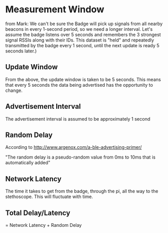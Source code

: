 Measurement Window
==================

from Mark:
  We can't be sure the Badge will pick up signals from all nearby beacons
  in every 1-second period, so we need a longer interval.  Let's assume
  the badge listens over 5 seconds and remembers the 3 strongest signal
  RSSIs along with their IDs.  This dataset is "held" and repeatedly
  transmitted by the badge every 1 second, until the next update is ready
  5 seconds later.)


Update Window
-------------

From the above, the update window is taken to be 5 seconds.
This means that every 5 seconds the data being advertised has the
opportunity to change.


Advertisement Interval
----------------------

The advertisement interval is assumed to be approximately 1 second


Random Delay
------------

According to http://www.argenox.com/a-ble-advertising-primer/

"The random delay is a pseudo-random value from 0ms to 10ms that is automatically added"


Network Latency
---------------

The time it takes to get from the badge, through the pi, all the way
to the stethoscope. This will fluctuate with time.


Total Delay/Latency
-------------------


= Network Latency + Random Delay

